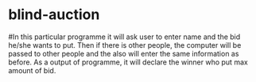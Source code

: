 # blind-auction
#In this particular programme it will ask user to enter  name  and the bid he/she wants to put. Then if there is other people, the computer will be passed to other people and the also will enter the same information as before. As a output of programme, it will declare the winner  who put max amount of bid.
